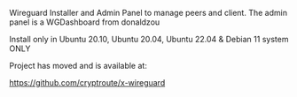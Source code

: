 Wireguard Installer and Admin Panel to manage peers and client. The admin panel is a WGDashboard from donaldzou

Install only in Ubuntu 20.10, Ubuntu 20.04, Ubuntu 22.04 & Debian 11 system ONLY

Project has moved and is available at:

https://github.com/cryptroute/x-wireguard
